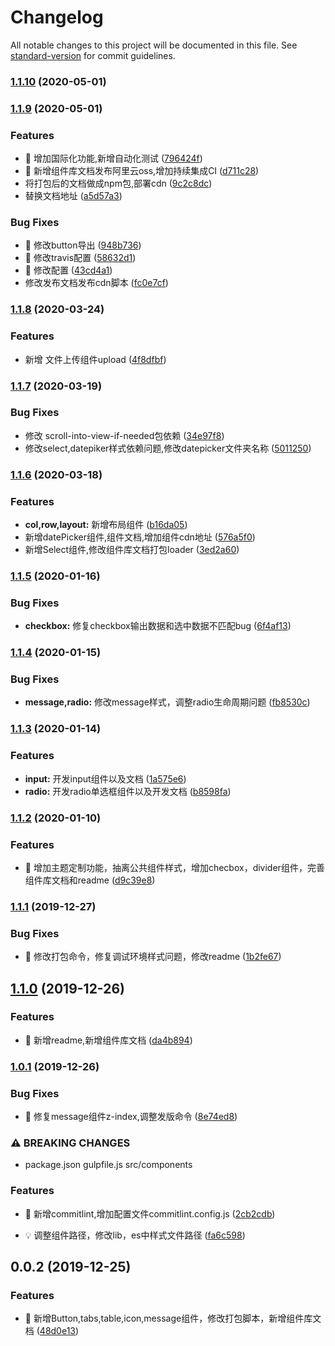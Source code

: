 # Changelog

All notable changes to this project will be documented in this file. See [standard-version](https://github.com/conventional-changelog/standard-version) for commit guidelines.

### [1.1.10](https://github.com/zhangboyang123/deer-ui/compare/v1.1.9...v1.1.10) (2020-05-01)

### [1.1.9](https://github.com/zhangboyang123/deer-ui/compare/v1.1.8...v1.1.9) (2020-05-01)


### Features

* 🎸 增加国际化功能,新增自动化测试 ([796424f](https://github.com/zhangboyang123/deer-ui/commit/796424fa28ad9e3f422e61436d230bcb0cd808cb))
* 🎸 新增组件库文档发布阿里云oss,增加持续集成CI ([d711c28](https://github.com/zhangboyang123/deer-ui/commit/d711c28093ee5d35c5a4fd701aca7011d5c7baf8))
* 将打包后的文档做成npm包,部署cdn ([9c2c8dc](https://github.com/zhangboyang123/deer-ui/commit/9c2c8dcfe9507074a790d067b69dae36abf00d32))
* 替换文档地址 ([a5d57a3](https://github.com/zhangboyang123/deer-ui/commit/a5d57a3dcbba6f1addb6f2f9feda8c7b420db692))


### Bug Fixes

* 🐛 修改button导出 ([948b736](https://github.com/zhangboyang123/deer-ui/commit/948b73674e02c89a5840b6c5927979083cc6ed13))
* 🐛 修改travis配置 ([58632d1](https://github.com/zhangboyang123/deer-ui/commit/58632d164261df9b7b635c4a32711d4c06951659))
* 🐛 修改配置 ([43cd4a1](https://github.com/zhangboyang123/deer-ui/commit/43cd4a17580fce8c0060db19e2f140d8840d0b65))
* 修改发布文档发布cdn脚本 ([fc0e7cf](https://github.com/zhangboyang123/deer-ui/commit/fc0e7cf618ea3582c58320c02791fbbb0a573d95))

### [1.1.8](https://github.com/zhangboyang123/deer-ui/compare/v1.1.7...v1.1.8) (2020-03-24)


### Features

* 新增 文件上传组件upload ([4f8dfbf](https://github.com/zhangboyang123/deer-ui/commit/4f8dfbfb81fd13124f2d720409a128fcfd01a661))

### [1.1.7](https://github.com/zhangboyang123/deer-ui/compare/v1.1.6...v1.1.7) (2020-03-19)


### Bug Fixes

* 修改 scroll-into-view-if-needed包依赖 ([34e97f8](https://github.com/zhangboyang123/deer-ui/commit/34e97f8943b838f0b0950f1a0408044fa05038bd))
* 修改select,datepiker样式依赖问题,修改datepicker文件夹名称 ([5011250](https://github.com/zhangboyang123/deer-ui/commit/50112506357a8236e130bd1d6ce09564f20791bb))

### [1.1.6](https://github.com/zhangboyang123/deer-ui/compare/v1.1.5...v1.1.6) (2020-03-18)


### Features

* **col,row,layout:** 新增布局组件 ([b16da05](https://github.com/zhangboyang123/deer-ui/commit/b16da051a35c0e8544ce5feca0e110201c84d8eb))
* 新增datePicker组件,组件文档,增加组件cdn地址 ([576a5f0](https://github.com/zhangboyang123/deer-ui/commit/576a5f003afb0bbebc3bd6ef2268c54edced3403))
* 新增Select组件,修改组件库文档打包loader ([3ed2a60](https://github.com/zhangboyang123/deer-ui/commit/3ed2a60b2c6b417adce1156031b2e833f3a46407))

### [1.1.5](https://github.com/zhangboyang123/deer-ui/compare/v1.1.4...v1.1.5) (2020-01-16)


### Bug Fixes

* **checkbox:** 修复checkbox输出数据和选中数据不匹配bug ([6f4af13](https://github.com/zhangboyang123/deer-ui/commit/6f4af13f61ccfd10e3d83c2989aecc7777c4f361))

### [1.1.4](https://github.com/zhangboyang123/deer-ui/compare/v1.1.3...v1.1.4) (2020-01-15)


### Bug Fixes

* **message,radio:** 修改message样式，调整radio生命周期问题 ([fb8530c](https://github.com/zhangboyang123/deer-ui/commit/fb8530c5ee0ce474d483655881287e6dd2473032))

### [1.1.3](https://github.com/zhangboyang123/deer-ui/compare/v1.1.2...v1.1.3) (2020-01-14)


### Features

* **input:** 开发input组件以及文档 ([1a575e6](https://github.com/zhangboyang123/deer-ui/commit/1a575e62416249049e6134115276bc6c65aebc2f))
* **radio:** 开发radio单选框组件以及开发文档 ([b8598fa](https://github.com/zhangboyang123/deer-ui/commit/b8598fa91c12fc8a75eb0d3d805113a719cb67fa))

### [1.1.2](https://github.com/zhangboyang123/deer-ui/compare/v1.1.1...v1.1.2) (2020-01-10)


### Features

* 🎸 增加主题定制功能，抽离公共组件样式，增加checbox，divider组件，完善组件库文档和readme ([d9c39e8](https://github.com/zhangboyang123/deer-ui/commit/d9c39e8ae08aec3acd67fafc816aef7da9d13c4e))

### [1.1.1](https://github.com/zhangboyang123/deer-ui/compare/v1.1.0...v1.1.1) (2019-12-27)


### Bug Fixes

* 🐛 修改打包命令，修复调试环境样式问题，修改readme ([1b2fe67](https://github.com/zhangboyang123/deer-ui/commit/1b2fe673f836d52fa5328db9443ae95afe5760f1))

## [1.1.0](https://github.com/zhangboyang123/deer-ui/compare/v1.0.1...v1.1.0) (2019-12-26)


### Features

* 🎸 新增readme,新增组件库文档 ([da4b894](https://github.com/zhangboyang123/deer-ui/commit/da4b894a989cf5270fd138db8851e31fac03b971))

### [1.0.1](https://github.com/zhangboyang123/deer-ui/compare/v1.0.0...v1.0.1) (2019-12-26)


### Bug Fixes

* 🐛 修复message组件z-index,调整发版命令 ([8e74ed8](https://github.com/zhangboyang123/deer-ui/commit/8e74ed8c6e48fe2dd862f6dac24b3e500d6644fa))



### ⚠ BREAKING CHANGES

* package.json  gulpfile.js src/components

### Features

* 🎸 新增commitlint,增加配置文件commitlint.config.js ([2cb2cdb](https://github.com/zhangboyang123/deer-ui/commit/2cb2cdb1259e31371ec569519dd49092c79e2a24))


* 💡 调整组件路径，修改lib，es中样式文件路径 ([fa6c598](https://github.com/zhangboyang123/deer-ui/commit/fa6c59894b5b7a5395e10ff858c6d41d33057ca5))

<a name="0.0.2"></a>
## 0.0.2 (2019-12-25)


### Features

* 🎸 新增Button,tabs,table,icon,message组件，修改打包脚本，新增组件库文档 ([48d0e13](https://github.com/zhangboyang123/deer-ui/commit/48d0e13))
